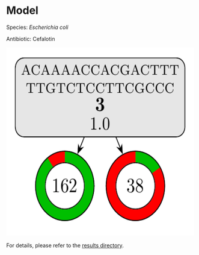 
# Model

Species: *Escherichia coli*

Antibiotic: Cefalotin

<img src="./model.png" width=500 height=500 />

For details, please refer to the [results directory](../../../../../results/cart_b/escherichia%20coli/cefalotin/repeat_7/).

